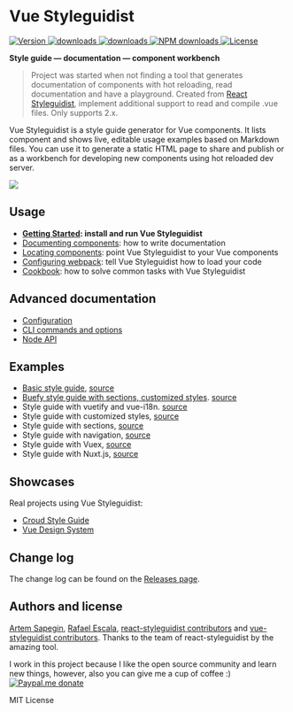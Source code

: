# Vue Styleguidist

<span class="badge-npmdownloads">
  <a href="https://www.npmjs.com/package/vue-styleguidist">
    <img src="https://img.shields.io/npm/v/vue-styleguidist.svg" alt="Version">
  </a>
  <a href="https://www.npmjs.com/package/vue-styleguidist">
    <img src="https://img.shields.io/npm/dt/vue-styleguidist.svg" alt="downloads">
  </a>
  
  <a href="https://travis-ci.org/styleguidist/react-styleguidist">
    <img src="https://travis-ci.org/vue-styleguidist/vue-styleguidist.svg" alt="downloads">
  </a>
  <a href="https://npmjs.org/package/vue-styleguidist" title="View this project on NPM">
    <img src="https://img.shields.io/npm/dm/vue-styleguidist.svg" alt="NPM downloads" />
  </a>
  <a href="https://www.npmjs.com/package/vue-styleguidist">
    <img src="https://img.shields.io/npm/l/vue-styleguidist.svg" alt="License">
  </a>
  </span>

**Style guide — documentation — component workbench**

>Project was started when not finding a tool that generates documentation of components with hot reloading, read documentation and have a playground. Created from [React Styleguidist](https://github.com/styleguidist/react-styleguidist), implement additional support to read and compile .vue files. Only supports 2.x.

</div>

Vue Styleguidist is a style guide generator for Vue components. It lists component and shows live, editable usage examples based on Markdown files. You can use it to generate a static HTML page to share and publish or as a workbench for developing new components using hot reloaded dev server.

![](https://lh3.googleusercontent.com/tYVDDLYMopULiC3h_Pwiw69RZ85gLSpQQYh5cpOgfvYyMqzZo9Z8cpHLiZ7Jt-Kpnyfa_SNpZSwtokQSTI71r9d9QqH4bymxreVOY0unvKEd0aqCY5YLCwsF_oSvC7sHPEHKsSwJLs4FbneoXd6eZQ4F_Kv7EC_sYTc1KeuoSZrbroh5RwlFw7t2iZDhQnp4rV-STc9plH6hLg1QyPm0ehV6C54szgSoi5PUWXTiIbG63DNXTn3zizkOLpk-BOE-E_uhRmLiNbaggVrfjw-zInqWgouaqV2fQfLkWPs7W6SJHn8IaS9jKVJBF5CN6rv9eQNs7sFr_u9ZwBvU7yVAJq2gLrAD033JdHjx-LZbQI_kCGvXV98yEP7C2OHsIx-IT8n90nbFnAXp7tlAc-mGQeUnEIdnfe4GdILEDP5tYPmu-nKeN7tL6_E-kpN8oIT6tdm2yCEivhQx6CcvDJlpAIG9eGWduwtf2c2Kfx6U0k4bWgCid7X_39KkgDmCbUMt2fdMMfcDVHrGOMWiOVzBbFuKxMbIxbd7J0ty_ZKKa8dFIfhLYdUtRK4bCjf7ZKIqNUy9wwKY=w1600-h794)


## Usage

* **[Getting Started](https://github.com/vue-styleguidist/vue-styleguidist/blob/master/docs/GettingStarted.md): install and run Vue Styleguidist**
* [Documenting components](https://github.com/vue-styleguidist/vue-styleguidist/blob/master/docs/Documenting.md): how to write documentation
* [Locating components](https://github.com/vue-styleguidist/vue-styleguidist/blob/master/docs/Components.md): point Vue Styleguidist to your Vue components
* [Configuring webpack](https://github.com/vue-styleguidist/vue-styleguidist/blob/master/docs/Webpack.md): tell Vue Styleguidist how to load your code
* [Cookbook](https://github.com/vue-styleguidist/vue-styleguidist/blob/master/docs/Cookbook.md): how to solve common tasks with Vue Styleguidist

## Advanced documentation

* [Configuration](https://github.com/vue-styleguidist/vue-styleguidist/blob/master/docs/Configuration.md)
* [CLI commands and options](https://github.com/vue-styleguidist/vue-styleguidist/blob/master/docs/CLI.md)
* [Node API](https://github.com/vue-styleguidist/vue-styleguidist/blob/master/docs/API.md)

## Examples

* [Basic style guide](http://rafaelescala.com/vue-styleguide/), [source](./examples/basic)
* [Buefy style guide with sections, customized styles](http://rafaelescala.com/buefy-example/). [source](https://github.com/vue-styleguidist/buefy-styleguide-example)
* Style guide with vuetify and vue-i18n. [source](./examples/vuetify)
* Style guide with customized styles, [source](./examples/customised)
* Style guide with sections, [source](./examples/sections)
* Style guide with navigation, [source](./examples/navigation)
* Style guide with Vuex, [source](./examples/vuex)
* Style guide with Nuxt.js, [source](./examples/nuxtjs)

## Showcases

Real projects using Vue Styleguidist:
* [Croud Style Guide](https://croudsupport.github.io/Croud-Style-Guide/technical/)
* [Vue Design System](https://vueds.com/)

## Change log

The change log can be found on the [Releases page](https://github.com/vue-styleguidist/vue-styleguidist/releases).

## Authors and license

[Artem Sapegin](http://sapegin.me), [Rafael Escala](https://github.com/rafaesc92), [react-styleguidist contributors](https://github.com/styleguidist/react-styleguidist/graphs/contributors) and [vue-styleguidist contributors](https://github.com/vue-styleguidist/vue-styleguidist/graphs/contributors). Thanks to the team of react-styleguidist by the amazing tool.

I work in this project because I like the open source community and learn new things, however, also you can give me a cup of coffee :)
[![Paypal.me donate](https://img.shields.io/badge/Paypal.me-donate-yellow.svg)](https://www.paypal.me/rafaesc)

MIT License
